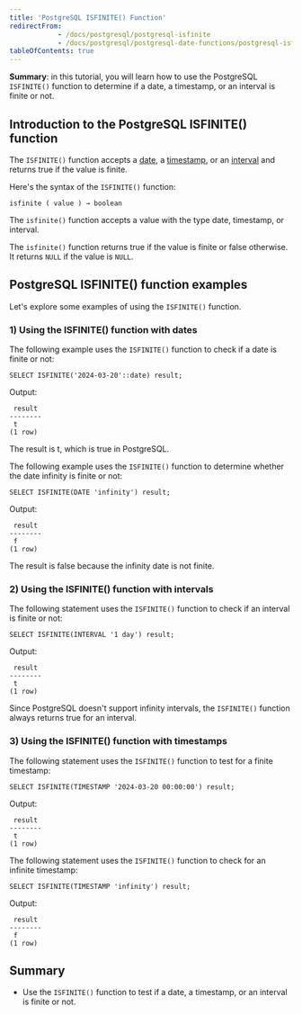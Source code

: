 ```yaml
---
title: 'PostgreSQL ISFINITE() Function'
redirectFrom:
            - /docs/postgresql/postgresql-isfinite 
            - /docs/postgresql/postgresql-date-functions/postgresql-isfinite/
tableOfContents: true
---
```



**Summary**: in this tutorial, you will learn how to use the PostgreSQL `ISFINITE()` function to determine if a date, a timestamp, or an interval is finite or not.





## Introduction to the PostgreSQL ISFINITE() function





The `ISFINITE()` function accepts a [date](/docs/postgresql/postgresql-date/), a [timestamp](https://www.postgresqltutorial.com/postgresql-tutorial/postgresql-timestamp/), or an [interval](https://www.postgresqltutorial.com/postgresql-tutorial/postgresql-interval) and returns true if the value is finite.





Here's the syntax of the `ISFINITE()` function:





```
isfinite ( value ) → boolean
```





The `isfinite()` function accepts a value with the type date, timestamp, or interval.





The `isfinite()` function returns true if the value is finite or false otherwise. It returns `NULL` if the value is `NULL`.





## PostgreSQL ISFINITE() function examples





Let's explore some examples of using the `ISFINITE()` function.





### 1) Using the ISFINITE() function with dates





The following example uses the `ISFINITE()` function to check if a date is finite or not:





```
SELECT ISFINITE('2024-03-20'::date) result;
```





Output:





```
 result
--------
 t
(1 row)
```





The result is t, which is true in PostgreSQL.





The following example uses the `ISFINITE()` function to determine whether the date infinity is finite or not:





```
SELECT ISFINITE(DATE 'infinity') result;
```





Output:





```
 result
--------
 f
(1 row)
```





The result is false because the infinity date is not finite.





### 2) Using the ISFINITE() function with intervals





The following statement uses the `ISFINITE()` function to check if an interval is finite or not:





```
SELECT ISFINITE(INTERVAL '1 day') result;
```





Output:





```
 result
--------
 t
(1 row)
```





Since PostgreSQL doesn't support infinity intervals, the `ISFINITE()` function always returns true for an interval.





### 3) Using the ISFINITE() function with timestamps





The following statement uses the `ISFINITE()` function to test for a finite timestamp:





```
SELECT ISFINITE(TIMESTAMP '2024-03-20 00:00:00') result;
```





Output:





```
 result
--------
 t
(1 row)
```





The following statement uses the `ISFINITE()` function to check for an infinite timestamp:





```
SELECT ISFINITE(TIMESTAMP 'infinity') result;
```





Output:





```
 result
--------
 f
(1 row)
```





## Summary





- Use the `ISFINITE()` function to test if a date, a timestamp, or an interval is finite or not.


